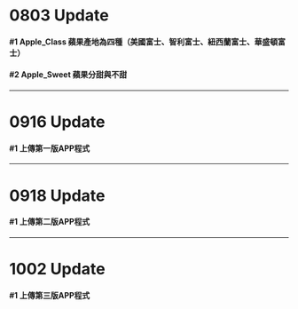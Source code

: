 # 0803 Update
####  #1 Apple_Class 蘋果產地為四種（美國富士、智利富士、紐西蘭富士、華盛頓富士）
####  #2 Apple_Sweet 蘋果分甜與不甜
---
# 0916 Update
####  #1 上傳第一版APP程式
---
# 0918 Update
####  #1 上傳第二版APP程式
---
# 1002 Update
####  #1 上傳第三版APP程式
